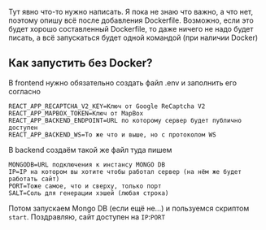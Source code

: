 Тут явно что-то нужно написать. Я пока не знаю что важно, а что нет, поэтому опишу всё после добавления Dockerfile.
Возможно, если это будет хорошо составленный Dockerfile, то даже ничего не надо будет писать, а всё запускаться будет одной командой (при наличии Docker)

## Как запустить без Docker?

В frontend нужно обязательно создать файл .env и заполнить его согласно

```
REACT_APP_RECAPTCHA_V2_KEY=Ключ от Google ReCaptcha V2
REACT_APP_MAPBOX_TOKEN=Ключ от MapBox
REACT_APP_BACKEND_ENDPOINT=URL по которому сервер будет публично доступен
REACT_APP_BACKEND_WS=То же что и выше, но с протоколом WS
```

В backend создаём такой же файл туда пишем

```
MONGODB=URL подключения к инстансу MONGO DB
IP=IP на котором вы хотите чтобы работал сервер (на нём же будет работать сайт)
PORT=Тоже самое, что и сверху, только порт
SALT=Соль для генерации хэшей (любая строка)
```

Потом запускаем Mongo DB (если ещё не...) и пользуемся скриптом `start`. Поздравляю, сайт доступен на `IP`:`PORT`